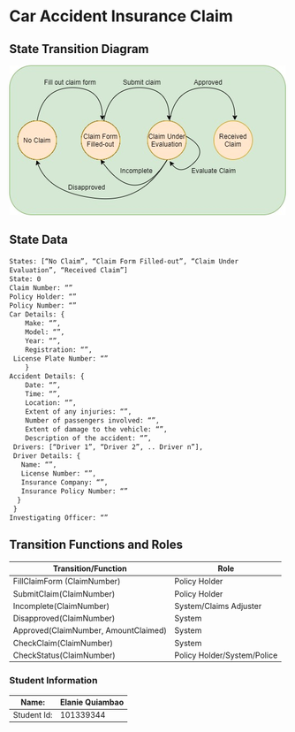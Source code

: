 # Car Accident Insurance Claim #

## State Transition Diagram ##
 ![state diagram](https://github.com/elaquiambao/GBC-dApp1-CarAccidentInsuranceClaim/blob/main/images/car-insurance-claim.jpg?raw=true)

## State Data ##
```
States: [“No Claim”, “Claim Form Filled-out”, “Claim Under Evaluation”, “Received Claim”]
State: 0
Claim Number: “”
Policy Holder: “”
Policy Number: “”
Car Details: {
	Make: “”,
	Model: “”,
	Year: “”,
	Registration: “”,
 License Plate Number: “” 
	}
Accident Details: {
	Date: “”,
	Time: “”,
	Location: “”,
	Extent of any injuries: “”,
	Number of passengers involved: “”,
	Extent of damage to the vehicle: “”,
	Description of the accident: “”,
 Drivers: [“Driver 1”, “Driver 2”, .. Driver n”],
 Driver Details: {
   Name: “”,
   License Number: “”,
   Insurance Company: “”,
   Insurance Policy Number: “” 
  }
 }
Investigating Officer: “”
 ```



## Transition Functions and Roles ##

Transition/Function | Role
------------------- | ----
FillClaimForm (ClaimNumber) | Policy Holder
SubmitClaim(ClaimNumber) | Policy Holder
Incomplete(ClaimNumber) | System/Claims Adjuster
Disapproved(ClaimNumber) | System
Approved(ClaimNumber, AmountClaimed) | System
CheckClaim(ClaimNumber) | System
CheckStatus(ClaimNumber) | Policy Holder/System/Police


### Student Information

Name:       | Elanie Quiambao 
------------|------------
Student Id: | 101339344

